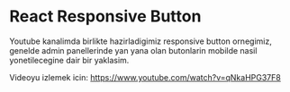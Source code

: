 # React Responsive Button

Youtube kanalimda birlikte hazirladigimiz responsive button ornegimiz, genelde admin panellerinde yan yana olan butonlarin mobilde nasil yonetilecegine dair bir yaklasim.

Videoyu izlemek icin:
https://www.youtube.com/watch?v=qNkaHPG37F8